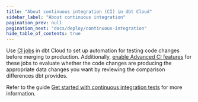 ```yaml
---
title: "About continuous integration (CI) in dbt Cloud"
sidebar_label: "About continuous integration"
pagination_prev: null
pagination_next: "docs/deploy/continuous-integration"
hide_table_of_contents: true
---
```


Use [CI jobs](/docs/deploy/ci-jobs) in dbt Cloud to set up automation for testing code changes before merging to production. Additionally, [enable Advanced CI features](/docs/dbt-cloud-environments#account-access-to-advanced-ci-features) for these jobs to evaluate whether the code changes are producing the appropriate data changes you want by reviewing the comparison differences dbt provides.

Refer to the guide [Get started with continuous integration tests](/guides/set-up-ci?step=1) for more information.

<div className="grid--2-col" >

<Card
    title="Continuous integration"
    body="Set up CI checks to test every single change prior to deploying the code to production."
    link="/docs/deploy/continuous-integration"
    icon="dbt-bit"/>

  <Card
    title="Advanced CI (preview)"
    body="Compare the differences between what's in the production environment and the pull request before merging those changes, ensuring that you're always shipping trusted data products."
    link="/docs/deploy/advanced-ci"
    icon="dbt-bit"/>

</div><br />